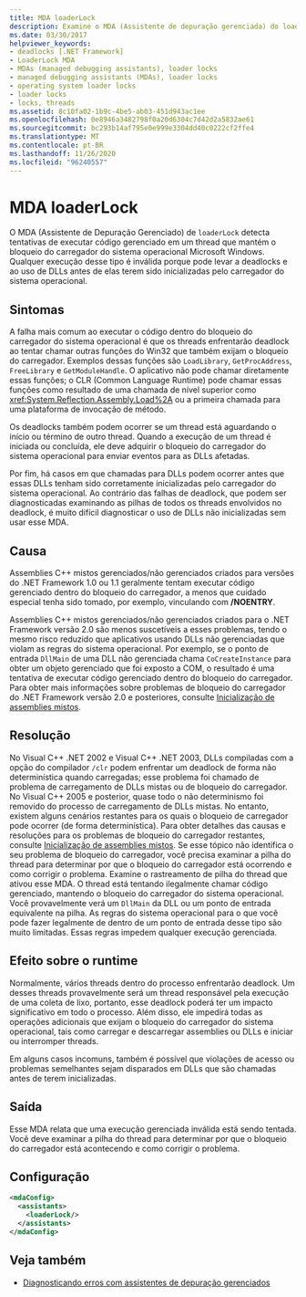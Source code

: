 ```yaml
---
title: MDA loaderLock
description: Examine o MDA (Assistente de depuração gerenciada) do loaderLock no .NET, que detecta tentativas de execução de código gerenciado em um thread que mantém o bloqueio do carregador de sistema operacional do Windows.
ms.date: 03/30/2017
helpviewer_keywords:
- deadlocks [.NET Framework]
- LoaderLock MDA
- MDAs (managed debugging assistants), loader locks
- managed debugging assistants (MDAs), loader locks
- operating system loader locks
- loader locks
- locks, threads
ms.assetid: 8c10fa02-1b9c-4be5-ab03-451d943ac1ee
ms.openlocfilehash: 0e8946a3482798f0a20d6304c7d42d2a5832ae61
ms.sourcegitcommit: bc293b14af795e0e999e3304dd40c0222cf2ffe4
ms.translationtype: MT
ms.contentlocale: pt-BR
ms.lasthandoff: 11/26/2020
ms.locfileid: "96240557"
---
```

# <a name="loaderlock-mda"></a>MDA loaderLock

O MDA (Assistente de Depuração Gerenciado) de `loaderLock` detecta tentativas de executar código gerenciado em um thread que mantém o bloqueio do carregador do sistema operacional Microsoft Windows.  Qualquer execução desse tipo é inválida porque pode levar a deadlocks e ao uso de DLLs antes de elas terem sido inicializadas pelo carregador do sistema operacional.  
  
## <a name="symptoms"></a>Sintomas  

 A falha mais comum ao executar o código dentro do bloqueio do carregador do sistema operacional é que os threads enfrentarão deadlock ao tentar chamar outras funções do Win32 que também exijam o bloqueio do carregador.  Exemplos dessas funções são `LoadLibrary`, `GetProcAddress`, `FreeLibrary` e `GetModuleHandle`.  O aplicativo não pode chamar diretamente essas funções; o CLR (Common Language Runtime) pode chamar essas funções como resultado de uma chamada de nível superior como <xref:System.Reflection.Assembly.Load%2A> ou a primeira chamada para uma plataforma de invocação de método.  
  
 Os deadlocks também podem ocorrer se um thread está aguardando o início ou término de outro thread.  Quando a execução de um thread é iniciada ou concluída, ele deve adquirir o bloqueio do carregador do sistema operacional para enviar eventos para as DLLs afetadas.  
  
 Por fim, há casos em que chamadas para DLLs podem ocorrer antes que essas DLLs tenham sido corretamente inicializadas pelo carregador do sistema operacional.  Ao contrário das falhas de deadlock, que podem ser diagnosticadas examinando as pilhas de todos os threads envolvidos no deadlock, é muito difícil diagnosticar o uso de DLLs não inicializadas sem usar esse MDA.  
  
## <a name="cause"></a>Causa  

 Assemblies C++ mistos gerenciados/não gerenciados criados para versões do .NET Framework 1.0 ou 1.1 geralmente tentam executar código gerenciado dentro do bloqueio do carregador, a menos que cuidado especial tenha sido tomado, por exemplo, vinculando com **/NOENTRY**.
  
 Assemblies C++ mistos gerenciados/não gerenciados criados para o .NET Framework versão 2.0 são menos suscetíveis a esses problemas, tendo o mesmo risco reduzido que aplicativos usando DLLs não gerenciadas que violam as regras do sistema operacional.  Por exemplo, se o ponto de entrada `DllMain` de uma DLL não gerenciada chama `CoCreateInstance` para obter um objeto gerenciado que foi exposto a COM, o resultado é uma tentativa de executar código gerenciado dentro do bloqueio do carregador. Para obter mais informações sobre problemas de bloqueio do carregador do .NET Framework versão 2.0 e posteriores, consulte [Inicialização de assemblies mistos](/cpp/dotnet/initialization-of-mixed-assemblies).  
  
## <a name="resolution"></a>Resolução  

 No Visual C++ .NET 2002 e Visual C++ .NET 2003, DLLs compiladas com a opção do compilador `/clr` podem enfrentar um deadlock de forma não determinística quando carregadas; esse problema foi chamado de problema de carregamento de DLLs mistas ou de bloqueio do carregador. No Visual C++ 2005 e posterior, quase todo o não determinismo foi removido do processo de carregamento de DLLs mistas. No entanto, existem alguns cenários restantes para os quais o bloqueio de carregador pode ocorrer (de forma determinística). Para obter detalhes das causas e resoluções para os problemas de bloqueio do carregador restantes, consulte [Inicialização de assemblies mistos](/cpp/dotnet/initialization-of-mixed-assemblies). Se esse tópico não identifica o seu problema de bloqueio do carregador, você precisa examinar a pilha do thread para determinar por que o bloqueio do carregador está ocorrendo e como corrigir o problema. Examine o rastreamento de pilha do thread que ativou esse MDA.  O thread está tentando ilegalmente chamar código gerenciado, mantendo o bloqueio do carregador do sistema operacional.  Você provavelmente verá um `DllMain` da DLL ou um ponto de entrada equivalente na pilha.  As regras do sistema operacional para o que você pode fazer legalmente de dentro de um ponto de entrada desse tipo são muito limitadas.  Essas regras impedem qualquer execução gerenciada.  
  
## <a name="effect-on-the-runtime"></a>Efeito sobre o runtime  

 Normalmente, vários threads dentro do processo enfrentarão deadlock.  Um desses threads provavelmente será um thread responsável pela execução de uma coleta de lixo, portanto, esse deadlock poderá ter um impacto significativo em todo o processo.  Além disso, ele impedirá todas as operações adicionais que exijam o bloqueio do carregador do sistema operacional, tais como carregar e descarregar assemblies ou DLLs e iniciar ou interromper threads.  
  
 Em alguns casos incomuns, também é possível que violações de acesso ou problemas semelhantes sejam disparados em DLLs que são chamadas antes de terem inicializadas.  
  
## <a name="output"></a>Saída  

 Esse MDA relata que uma execução gerenciada inválida está sendo tentada.  Você deve examinar a pilha do thread para determinar por que o bloqueio do carregador está acontecendo e como corrigir o problema.  
  
## <a name="configuration"></a>Configuração  
  
```xml  
<mdaConfig>  
  <assistants>  
    <loaderLock/>  
  </assistants>  
</mdaConfig>  
```  
  
## <a name="see-also"></a>Veja também

- [Diagnosticando erros com assistentes de depuração gerenciados](diagnosing-errors-with-managed-debugging-assistants.md)
